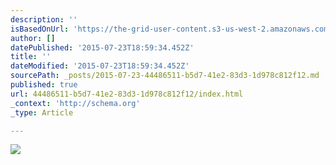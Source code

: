 ```yaml
---
description: ''
isBasedOnUrl: 'https://the-grid-user-content.s3-us-west-2.amazonaws.com/2357b0ae-d054-4b07-bd84-821898ea74a4.jpg'
author: []
datePublished: '2015-07-23T18:59:34.452Z'
title: ''
dateModified: '2015-07-23T18:59:34.452Z'
sourcePath: _posts/2015-07-23-44486511-b5d7-41e2-83d3-1d978c812f12.md
published: true
url: 44486511-b5d7-41e2-83d3-1d978c812f12/index.html
_context: 'http://schema.org'
_type: Article

---
```

![](https://the-grid-user-content.s3-us-west-2.amazonaws.com/2357b0ae-d054-4b07-bd84-821898ea74a4.jpg)